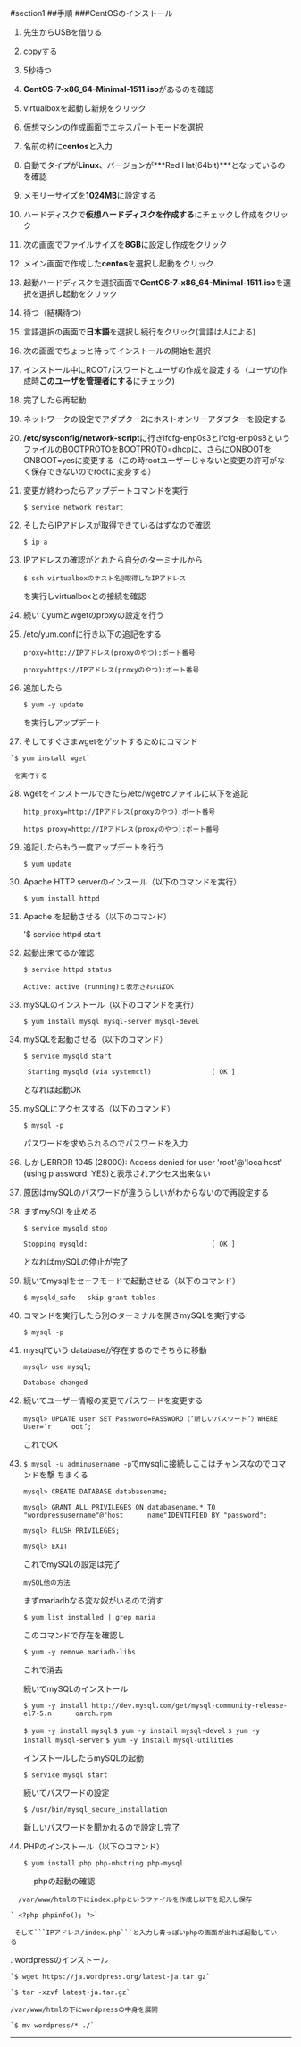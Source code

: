 #section1
##手順
###CentOSのインストール
1. 先生からUSBを借りる

2. copyする

3. 5秒待つ

4. **CentOS-7-x86_64-Minimal-1511.iso**があるのを確認

5. virtualboxを起動し新規をクリック

6. 仮想マシンの作成画面でエキスパートモードを選択

7. 名前の枠に**centos**と入力

8. 自動でタイプが**Linux**、バージョンが***Red Hat(64bit)***となっているのを確認

9. メモリーサイズを**1024MB**に設定する

10. ハードディスクで**仮想ハードディスクを作成する**にチェックし作成をクリック

11. 次の画面でファイルサイズを**8GB**に設定し作成をクリック

12. メイン画面で作成した**centos**を選択し起動をクリック

13. 起動ハードディスクを選択画面で**CentOS-7-x86_64-Minimal-1511.iso**を選択を選択し起動をクリック

14. 待つ（結構待つ）

15. 言語選択の画面で**日本語**を選択し続行をクリック(言語は人による)

16. 次の画面でちょっと待ってインストールの開始を選択

17. インストール中にROOTパスワードとユーザの作成を設定する（ユーザの作成時**このユーザを管理者にする**にチェック)

18. 完了したら再起動

19. ネットワークの設定でアダプター2にホストオンリーアダプターを設定する

20. **/etc/sysconfig/network-script**に行きifcfg-enp0s3とifcfg-enp0s8というファイルのBOOTPROTOをBOOTPROTO=dhcpに、さらにONBOOTをONBOOT=yesに変更する（この時rootユーザーじゃないと変更の許可がなく保存できないのでrootに変身する）

21. 変更が終わったらアップデートコマンドを実行

    ```$ service network restart```

22. そしたらIPアドレスが取得できているはずなので確認

    `$ ip a`

23. IPアドレスの確認がとれたら自分のターミナルから    
 
    `$ ssh virtualboxのホスト名@取得したIPアドレス`

    を実行しvirtualboxとの接続を確認

24. 続いてyumとwgetのproxyの設定を行う

25. /etc/yum.confに行き以下の追記をする

    `proxy=http://IPアドレス(proxyのやつ):ポート番号`
    
    `proxy=https://IPアドレス(proxyのやつ):ポート番号`

26. 追加したら

    `$ yum -y update`
    
    を実行しアップデート

27.  そしてすぐさまwgetをゲットするためにコマンド

    `$ yum install wget`
    
     を実行する

28. wgetをインストールできたら/etc/wgetrcファイルに以下を追記

    `http_proxy=http://IPアドレス(proxyのやつ):ポート番号`
    
    `https_proxy=http://IPアドレス(proxyのやつ):ポート番号`

29. 追記したらもう一度アップデートを行う

    `$ yum update`

30. Apache HTTP serverのインスール（以下のコマンドを実行）
    
    `$ yum install httpd`

31. Apache を起動させる（以下のコマンド）
    
    '$ service httpd start

32. 起動出来てるか確認

    `$ service httpd status`

    ` Active: active (running)と表示されればOK `

33. mySQLのインストール（以下のコマンドを実行）
    
    `$ yum install mysql mysql-server mysql-devel`

34. mySQLを起動させる（以下のコマンド）
    
    `$ service mysqld start`
    
    ` Starting mysqld (via systemctl)               [ OK ]`

    となれば起動OK

35. mySQLにアクセスする（以下のコマンド）

    `$ mysql -p`

     パスワードを求められるのでパスワードを入力

36. しかしERROR 1045 (28000): Access denied for user 'root'@'localhost' (using p    assword: YES)と表示されアクセス出来ない

37. 原因はmySQLのパスワードが違うらしいがわからないので再設定する

38. まずmySQLを止める

    `$ service mysqld stop`
    
    `Stopping mysqld:                               [ OK ]`

    となればmySQLの停止が完了

39. 続いてmysqlをセーフモードで起動させる（以下のコマンド）
    
    `$ mysqld_safe --skip-grant-tables`

40. コマンドを実行したら別のターミナルを開きmySQLを実行する

    `$ mysql -p`

41. mysqlていう databaseが存在するのでそちらに移動

    `mysql> use mysql;`

    `Database changed`

42. 続いてユーザー情報の変更でパスワードを変更する

    `mysql> UPDATE user SET Password=PASSWORD（’新しいパスワード’）WHERE User=’r     oot’;`
    
    これでOK

43. `$ mysql -u adminusername -p`でmysqlに接続しここはチャンスなのでコマンドを撃    ちまくる

     `mysql> CREATE DATABASE databasename;`

     `mysql> GRANT ALL PRIVILEGES ON databasename.* TO "wordpressusername"@"host      name"IDENTIFIED BY "password";`

     `mysql> FLUSH PRIVILEGES;`

     `mysql> EXIT`

     これでmySQLの設定は完了

   
     ```mySQL他の方法```


      まずmariadbなる変な奴がいるので消す

    `$ yum list installed | grep maria`

     このコマンドで存在を確認し

    `$ yum -y remove mariadb-libs`

     これで消去

     続いてmySQLのインストール

     `$ yum -y install http://dev.mysql.com/get/mysql-community-release-el7-5.n      oarch.rpm`

    `$ yum -y install mysql`
    `$ yum -y install mysql-devel`
    `$ yum -y install mysql-server`
    `$ yum -y install mysql-utilities`

    インストールしたらmySQLの起動

    `$ service mysql start`

    続いてパスワードの設定

    `$ /usr/bin/mysql_secure_installation`

     新しいパスワードを聞かれるので設定し完了
 

44. PHPのインストール（以下のコマンド）

    `$ yum install php php-mbstring php-mysql`

　　　phpの起動の確認

      /var/www/htmlの下にindex.phpというファイルを作成し以下を記入し保存

    ` <?php phpinfo(); ?>`
    
     そして```IPアドレス/index.php```と入力し青っぽいphpの画面が出れば起動してい     る


.   wordpressのインストール

    `$ wget https://ja.wordpress.org/latest-ja.tar.gz`

    `$ tar -xzvf latest-ja.tar.gz`

    /var/www/htmlの下にwordpressの中身を展開

    `$ mv wordpress/* ./`
    
      
-------------------------------------------------------------------------

 
